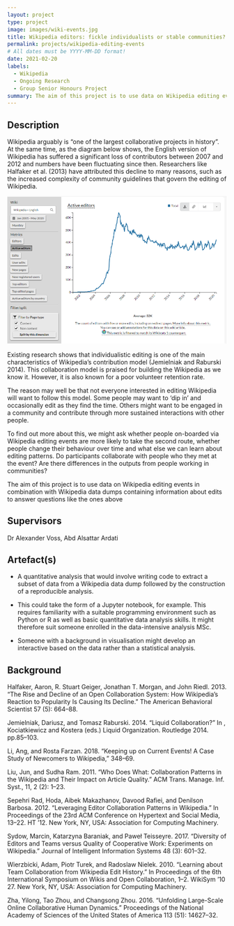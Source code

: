 ```yaml
---
layout: project
type: project
image: images/wiki-events.jpg
title: Wikipedia editors: fickle individualists or stable communities?
permalink: projects/wikipedia-editing-events
# All dates must be YYYY-MM-DD format!
date: 2021-02-20
labels:
  - Wikipedia
  - Ongoing Research
  - Group Senior Honours Project
summary: The aim of this project is to use data on Wikipedia editing events in combination with Wikipedia data dumps containing information about edits to answer questions like the ones above.
---
```


## Description

Wikipedia arguably is “one of the largest collaborative projects in history”. At the same time, as the diagram below shows, the English version of Wikipedia has suffered a significant loss of contributors between 2007 and 2012 and numbers have been fluctuating since then. Researchers like Halfaker et al. (2013) have attributed this decline to many reasons, such as the increased complexity of community guidelines that govern the editing of Wikipedia.

<div class="ui medium rounded images">
  <img class="ui image" src="../images/wikipedia_editors.png">
</div>

Existing research shows that individualistic editing is one of the main characteristics of Wikipedia’s contribution model (Jemielniak and Raburski 2014). This collaboration model is praised for building the Wikipedia as we know it. However, it is also known for a poor volunteer retention rate.

The reason may well be that not everyone interested in editing Wikipedia will want to follow this model. Some people may want to ‘dip in’ and occasionally edit as they find the time. Others might want to be engaged in a community and contribute through more sustained interactions with other people.

To find out more about this, we might ask whether people on-boarded via Wikipedia editing events are more likely to take the second route, whether people change their behaviour over time and what else we can learn about editing patterns. Do participants collaborate with people who they met at the event? Are there differences in the outputs from people working in communities?

The aim of this project is to use data on Wikipedia editing events in combination with Wikipedia data dumps containing information about edits to answer questions like the ones above

## Supervisors
Dr Alexander Voss, Abd Alsattar Ardati

## Artefact(s)

- A quantitative analysis that would involve writing code to extract a subset of data from a Wikipedia data dump followed by the construction of a reproducible analysis.

- This could take the form of a Jupyter notebook, for example. This requires familiarity with a suitable programming environment such as Python or R as well as basic quantitative data analysis skills. It might therefore suit someone enrolled in the data-intensive analysis MSc.

- Someone with a background in visualisation might develop an interactive based on the data rather than a statistical analysis.

## Background

Halfaker, Aaron, R. Stuart Geiger, Jonathan T. Morgan, and John Riedl. 2013. “The Rise and Decline of an Open Collaboration System: How Wikipedia’s Reaction to Popularity Is Causing Its Decline.” The American Behavioral Scientist 57 (5): 664–88.

Jemielniak, Dariusz, and Tomasz Raburski. 2014. “Liquid Collaboration?” In , Kociatkiewicz and Kostera (eds.) Liquid Organization. Routledge 2014. pp.85–103.

Li, Ang, and Rosta Farzan. 2018. “Keeping up on Current Events! A Case Study of Newcomers to Wikipedia,” 348–69.

Liu, Jun, and Sudha Ram. 2011. “Who Does What: Collaboration Patterns in the Wikipedia and Their Impact on Article Quality.” ACM Trans. Manage. Inf. Syst., 11, 2 (2): 1–23.

Sepehri Rad, Hoda, Aibek Makazhanov, Davood Rafiei, and Denilson Barbosa. 2012. “Leveraging Editor Collaboration Patterns in Wikipedia.” In Proceedings of the 23rd ACM Conference on Hypertext and Social Media, 13–22. HT ’12. New York, NY, USA: Association for Computing Machinery.

Sydow, Marcin, Katarzyna Baraniak, and Paweł Teisseyre. 2017. “Diversity of Editors and Teams versus Quality of Cooperative Work: Experiments on Wikipedia.” Journal of Intelligent Information Systems 48 (3): 601–32.

Wierzbicki, Adam, Piotr Turek, and Radoslaw Nielek. 2010. “Learning about Team Collaboration from Wikipedia Edit History.” In Proceedings of the 6th International Symposium on Wikis and Open Collaboration, 1–2. WikiSym ’10 27. New York, NY, USA: Association for Computing Machinery.

Zha, Yilong, Tao Zhou, and Changsong Zhou. 2016. “Unfolding Large-Scale Online Collaborative Human Dynamics.” Proceedings of the National Academy of Sciences of the United States of America 113 (51): 14627–32.

